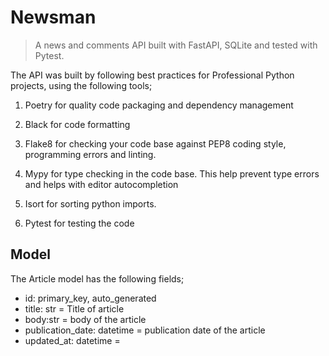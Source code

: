 # Newsman

> A news and comments API built with FastAPI, SQLite and tested with Pytest.


The API was built by following best practices for Professional Python projects, using the following tools;

1. Poetry for quality code packaging and dependency management

2. Black for code formatting

3. Flake8 for checking your code base against PEP8 coding style, programming errors and linting.

4. Mypy for type checking in the code base. This help prevent type errors and helps with editor autocompletion

5. Isort for sorting python imports.

6. Pytest for testing the code

## Model

The Article model has the following fields;

- id: primary_key, auto_generated
- title: str = Title of article
- body:str = body of the article
- publication_date: datetime = publication date of the article
- updated_at: datetime = 